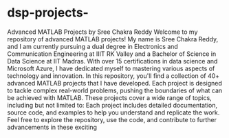 # dsp-projects-
Advanced MATLAB Projects by Sree Chakra Reddy Welcome to my repository of advanced MATLAB projects! My name is Sree Chakra Reddy, and I am currently pursuing a dual degree in Electronics and Communication Engineering at IIIT RK Valley and a Bachelor of Science in Data Science at IIT Madras.
With over 15 certifications in data science and Microsoft Azure, I have dedicated myself to mastering various aspects of technology and innovation. In this repository, you'll find a collection of 40+ advanced MATLAB projects that I have developed. Each project is designed to tackle complex real-world problems, pushing the boundaries of what can be achieved with MATLAB. These projects cover a wide range of topics, including but not limited to: 
Each project includes detailed documentation, source code, and examples to help you understand and replicate the work. Feel free to explore the repository, use the code, and contribute to further advancements in these exciting
